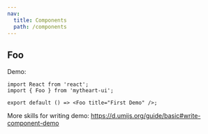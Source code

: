 ```yaml
---
nav:
  title: Components
  path: /components
---
```


## Foo

Demo:

```tsx
import React from 'react';
import { Foo } from 'mytheart-ui';

export default () => <Foo title="First Demo" />;
```

More skills for writing demo: https://d.umijs.org/guide/basic#write-component-demo
